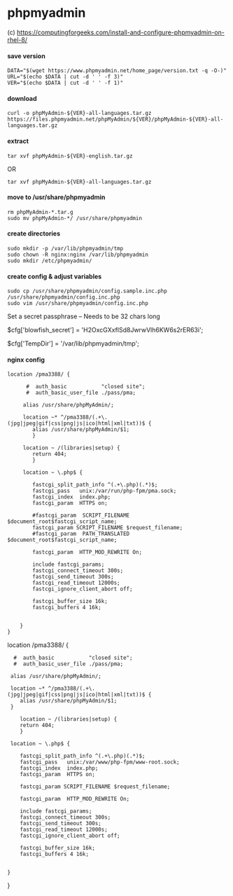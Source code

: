 phpmyadmin
==========

(c) <https://computingforgeeks.com/install-and-configure-phpmyadmin-on-rhel-8/>

#### save version
```
DATA="$(wget https://www.phpmyadmin.net/home_page/version.txt -q -O-)"
URL="$(echo $DATA | cut -d ' ' -f 3)"
VER="$(echo $DATA | cut -d ' ' -f 1)"
```
#### download
    curl -o phpMyAdmin-${VER}-all-languages.tar.gz https://files.phpmyadmin.net/phpMyAdmin/${VER}/phpMyAdmin-${VER}-all-languages.tar.gz
    

#### extract

    tar xvf phpMyAdmin-${VER}-english.tar.gz
OR

    tar xvf phpMyAdmin-${VER}-all-languages.tar.gz
    
 #### move to /usr/share/phpmyadmin
 
    rm phpMyAdmin-*.tar.g
    sudo mv phpMyAdmin-*/ /usr/share/phpmyadmin
    
#### create directories

    sudo mkdir -p /var/lib/phpmyadmin/tmp
    sudo chown -R nginx:nginx /var/lib/phpmyadmin
    sudo mkdir /etc/phpmyadmin/
    
#### create config & adjust variables

    sudo cp /usr/share/phpmyadmin/config.sample.inc.php  /usr/share/phpmyadmin/config.inc.php
    sudo vim /usr/share/phpmyadmin/config.inc.php
    
 Set a secret passphrase – Needs to be 32 chars long
 
 $cfg['blowfish_secret'] = 'H2OxcGXxflSd8JwrwVlh6KW6s2rER63i';
 
 $cfg['TempDir'] = '/var/lib/phpmyadmin/tmp';

#### nginx config

```
location /pma3388/ {

      #  auth_basic           "closed site";
      #  auth_basic_user_file ./pass/pma;

     alias /usr/share/phpMyAdmin/;

     location ~* ^/pma3388/(.+\.(jpg|jpeg|gif|css|png|js|ico|html|xml|txt))$ {
        alias /usr/share/phpMyAdmin/$1;
        }
     
     location ~ /(libraries|setup) {
        return 404;
        }
        
     location ~ \.php$ {

        fastcgi_split_path_info ^(.+\.php)(.*)$;
        fastcgi_pass   unix:/var/run/php-fpm/pma.sock;
        fastcgi_index  index.php;
        fastcgi_param  HTTPS on;

        #fastcgi_param  SCRIPT_FILENAME  $document_root$fastcgi_script_name;
        fastcgi_param SCRIPT_FILENAME $request_filename;
        #fastcgi_param  PATH_TRANSLATED  $document_root$fastcgi_script_name;

        fastcgi_param  HTTP_MOD_REWRITE On;

        include fastcgi_params;
        fastcgi_connect_timeout 300s;
        fastcgi_send_timeout 300s;
        fastcgi_read_timeout 12000s;
        fastcgi_ignore_client_abort off;

        fastcgi_buffer_size 16k;
        fastcgi_buffers 4 16k;


    }
}
```

location /pma3388/ {

      #  auth_basic           "closed site";
      #  auth_basic_user_file ./pass/pma;

     alias /usr/share/phpMyAdmin/;

     location ~* ^/pma3388/(.+\.(jpg|jpeg|gif|css|png|js|ico|html|xml|txt))$ {
        alias /usr/share/phpMyAdmin/$1;
     }
     
        location ~ /(libraries|setup) {
        return 404;
        }
        
     location ~ \.php$ {

        fastcgi_split_path_info ^(.+\.php)(.*)$;
        fastcgi_pass   unix:/var/www/php-fpm/www-root.sock;
        fastcgi_index  index.php;
        fastcgi_param  HTTPS on;

        fastcgi_param SCRIPT_FILENAME $request_filename;

        fastcgi_param  HTTP_MOD_REWRITE On;

        include fastcgi_params;
        fastcgi_connect_timeout 300s;
        fastcgi_send_timeout 300s;
        fastcgi_read_timeout 12000s;
        fastcgi_ignore_client_abort off;

        fastcgi_buffer_size 16k;
        fastcgi_buffers 4 16k;


    }
}
